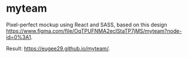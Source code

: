 # myteam

Pixel-perfect mockup using React and SASS,
based on this design https://www.figma.com/file/OqTPUFNMA2ecIStaTP7jMS/myteam?node-id=0%3A1. 
  
Result: https://eugee29.github.io/myteam/.
